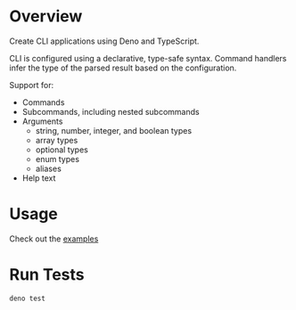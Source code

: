# Overview

Create CLI applications using Deno and TypeScript.

CLI is configured using a declarative, type-safe syntax. Command handlers infer
the type of the parsed result based on the configuration.

Support for:

- Commands
- Subcommands, including nested subcommands
- Arguments
  - string, number, integer, and boolean types
  - array types
  - optional types
  - enum types
  - aliases
- Help text

# Usage

Check out the [examples](./examples)

# Run Tests

`deno test`
